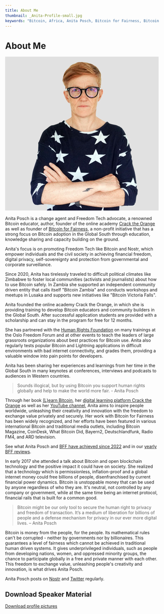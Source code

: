 ```yaml
---
title: About Me
thumbnail: _Anita-Profile-small.jpg
keywords: "Bitcoin, Africa, Anita Posch, Bitcoin for Fairness, Bitcoin education"
---
```


# About Me
![Anita Posch](_anita-posch-500.jpg)

Anita Posch is a change agent and Freedom Tech advocate, a renowned Bitcoin educator, author, founder of the online academy [Crack the Orange](https://cracktheorange.com) as well as founder of [Bitcoin for Fairness](https://bffbtc.org), a non-profit initiative that has a strong focus on Bitcoin adoption in the Global South through education, knowledge sharing and capacity building on the ground. 

Anita's focus is on promoting Freedom Tech like Bitcoin and Nostr, which empower individuals and the civil society in achieving financial freedom, digital privacy, self-sovereignty and protection from governmental and corporate surveillance. 

Since 2020, Anita has tirelessly traveled to difficult political climates like Zimbabwe to foster local communities (activists and journalists) about how to use Bitcoin safely. In Zambia she supported an independent community driven entity that calls itself "Bitcoin Zambia" and conducts workshops and meetups in Lusaka and supports new initiatives like "Bitcoin Victoria Falls".

Anita founded the online academy Crack the Orange, in which she is providing training to develop Bitcoin educators and community builders in the Global South. After successful application students are provided with a scholarship and can stay in the program for free for 12 months.

She has partnered with the [Human Rights Foundation](https://hrf.org) on many trainings at the Oslo Freedom Forum and at other events to teach the leaders of large grassroots organizations about best practices for Bitcoin use. Anita also regularly tests popular Bitcoin and Lightning applications in difficult environments with bad internet connectivity, and grades them, providing a valuable window into pain points for developers.

Anita has been sharing her experiences and learnings from her time in the Global South in many keynotes at conferences, interviews and podcasts to audiences in Western countries.

>Sounds illogical, but by using Bitcoin you support human rights globally and help to make the world more fair. - Anita Posch

Through her book [(L)earn Bitcoin](https://learnbitcoin.link), her [digital learning platform Crack the Orange](https://cracktheorange.com) as well as her [YouTube channel](https://www.youtube.com/anitaposch), Anita aims to inspire people worldwide, unleashing their creativity and innovation with the freedom to exchange value privately and securely. Her work with Bitcoin for Fairness has been widely recognized, and her efforts have been featured in various international Bitcoin and traditional media outlets, including Bitcoin Magazine, CoinDesk, What Bitcoin Did, Bayern2, Deutschlandfunk, Radio FM4, and ARD television. 

See what Anita Posch and [BFF have achieved since 2022](https://bffbtc.org/mission/impact/) and in our [yearly BFF reviews](https://bffbtc.org/mission/reviews/).


In early 2017 she attended a talk about Bitcoin and open blockchain technology and the positive impact it could have on society. She realized that a technology which is permissionless, inflation-proof and a global internet money could free billions of people, disenfranchised by current financial power dynamics. Bitcoin is unstoppable money that can be used by anyone regardless of who they are. It's neutral, not controlled by any company or government, while at the same time being an internet protocol, financial rails that is built for a common good.

>Bitcoin might be our only tool to secure the human right to privacy and freedom of transaction. It’s a medium of liberation for billions of people and a defense mechanism for privacy in our ever more digital lives. – Anita Posch

Bitcoin is money from the people, for the people. Its mathematical rules can't be corrupted - neither by governments nor by billionaires. This guarantees a level of fairness which cannot be achieved in traditional human driven systems. It gives underprivileged individuals, such as people from developing nations, women, and oppressed minority groups, the chance to participate globally in a free and private manner with each other. This freedom to exchange value, unleashing people's creativity and innovation, is what drives Anita Posch.

Anita Posch posts on [Nostr](https://iris.to/npub1tjkc9jycaenqzdc3j3wkslmaj4ylv3dqzxzx0khz7h38f3vc6mls4ys9w3) and [Twitter](https://twitter.com/anitaposch) regularly. 

## Download Speaker Material

[Download profile pictures](/download)